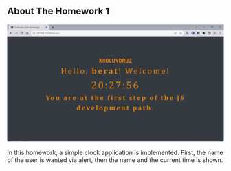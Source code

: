 <!-- ABOUT THE PROJECT -->
## About The Homework 1

![Alt text](./images/hmw1.PNG "Title")

In this homework, a simple clock application is implemented. First, the name of the user is wanted via alert, then the name and the current time is shown.

